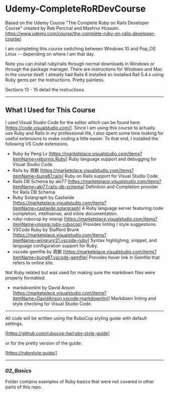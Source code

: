 # Udemy-CompleteRoRDevCourse

Based on the Udemy Course "The Complete Ruby on Rails Developer Course" created by Rob Percival and Mashrur Hossain.  <https://www.udemy.com/course/the-complete-ruby-on-rails-developer-course/>

I am completing this course switching between Windows 10 and Pop_OS Linux -- depending on where I am that day.

Note you can install ruby/rails through normal downloads in Windows or through the package manager.  There are instructions for Windows and Mac in the course itself. I already had Rails 6 installed so installed Rail 5.4.x using Ruby gems per the instructions.  Pretty painless.

Sections 13 - 15 detail the instructions.

---

## What I Used for This Course

I used Visual Studio Code for the editor which can be found here:  [https://code.visualstudio.com/].  Since I am using this course to actually use Ruby and Rails in my professional life, I also spent some time looking for useful extensions to make coding a little easier.  To that end, I installed the following VS Code extensions.

- Ruby by Peng Lv [https://marketplace.visualstudio.com/items?itemName=rebornix.Ruby] Ruby language support and debugging for Visual Studio Code.
- Rails by 周鹏 [https://marketplace.visualstudio.com/items?itemName=bung87.rails] Ruby on Rails support for Visual Studio Code.
- Rails DB Schema by aki77 [https://marketplace.visualstudio.com/items?itemName=aki77.rails-db-schema] Definition and Completion provider for Rails DB Schema.
- Ruby Solargraph by Castwide [https://marketplace.visualstudio.com/items?itemName=castwide.solargraph] A Ruby language server featuring code completion, intellisense, and inline documentation.
- ruby-rubocop by misogi [https://marketplace.visualstudio.com/items?itemName=misogi.ruby-rubocop] Provides linting / style suggestions.
- VSCode Ruby by Stafford Brunk [https://marketplace.visualstudio.com/items?itemName=wingrunr21.vscode-ruby] Syntax highlighing, snippet, and language configuration support for Ruby.
- vscode-gemfile by 周鹏 [https://marketplace.visualstudio.com/items?itemName=bung87.vscode-gemfile] Provides hover link in Gemfile that refers to online site.

Not Ruby related but was used for making sure the markdown files were properly formatted.

- markdownlint by David Anson [https://marketplace.visualstudio.com/items?itemName=DavidAnson.vscode-markdownlint] Markdown linting and style checking for Visual Studio Code.

---

All code will be written using the RuboCop styling guide with default settings.

[https://github.com/rubocop-hq/ruby-style-guide]

or for the pretty version of the guide:

[https://rubystyle.guide/]

---

### _**02_Basics**_

Folder contains examples of Ruby basics that were not covered in other parts of this repo.

